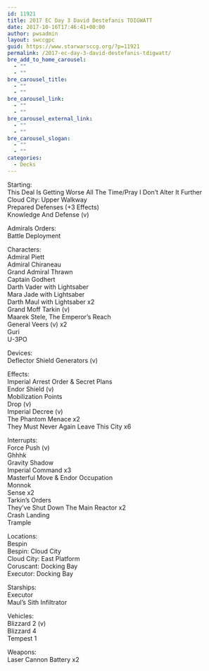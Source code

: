 ```yaml
---
id: 11921
title: 2017 EC Day 3 David Destefanis TDIGWATT
date: 2017-10-16T17:46:41+00:00
author: pwsadmin
layout: swccgpc
guid: https://www.starwarsccg.org/?p=11921
permalink: /2017-ec-day-3-david-destefanis-tdigwatt/
bre_add_to_home_carousel:
  - ""
  - ""
bre_carousel_title:
  - ""
  - ""
bre_carousel_link:
  - ""
  - ""
bre_carousel_external_link:
  - ""
  - ""
bre_carousel_slogan:
  - ""
  - ""
categories:
  - Decks
---
```

Starting:  
This Deal Is Getting Worse All The Time/Pray I Don’t Alter It Further  
Cloud City: Upper Walkway  
Prepared Defenses (+3 Effects)  
Knowledge And Defense (v)

Admirals Orders:  
Battle Deployment

Characters:  
Admiral Piett  
Admiral Chiraneau  
Grand Admiral Thrawn  
Captain Godhert  
Darth Vader with Lightsaber  
Mara Jade with Lightsaber  
Darth Maul with Lightsaber x2  
Grand Moff Tarkin (v)  
Maarek Stele, The Emperor’s Reach  
General Veers (v) x2  
Guri  
U-3PO

Devices:  
Deflector Shield Generators (v)

Effects:  
Imperial Arrest Order & Secret Plans  
Endor Shield (v)  
Mobilization Points  
Drop (v)  
Imperial Decree (v)  
The Phantom Menace x2  
They Must Never Again Leave This City x6

Interrupts:  
Force Push (v)  
Ghhhk  
Gravity Shadow  
Imperial Command x3  
Masterful Move & Endor Occupation  
Monnok  
Sense x2  
Tarkin’s Orders  
They’ve Shut Down The Main Reactor x2  
Crash Landing  
Trample

Locations:  
Bespin  
Bespin: Cloud City  
Cloud City: East Platform  
Coruscant: Docking Bay  
Executor: Docking Bay

Starships:  
Executor  
Maul’s Sith Infiltrator

Vehicles:  
Blizzard 2 (v)  
Blizzard 4  
Tempest 1

Weapons:  
Laser Cannon Battery x2